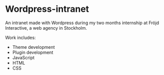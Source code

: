 Wordpress-intranet
======================

An intranet made with Wordpress during my two months internship at Fröjd Interactive, a web agency in Stockholm.

Work includes:

* Theme development
* Plugin development
* JavaScript
* HTML
* CSS
